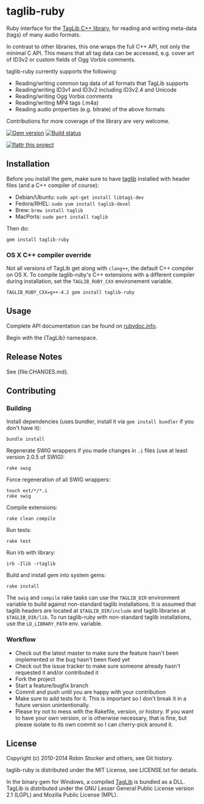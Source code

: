 taglib-ruby
===========

Ruby interface for the [TagLib C++ library][taglib], for reading and
writing meta-data (tags) of many audio formats.

In contrast to other libraries, this one wraps the full C++ API, not
only the minimal C API. This means that all tag data can be accessed,
e.g. cover art of ID3v2 or custom fields of Ogg Vorbis comments.

taglib-ruby currently supports the following:

* Reading/writing common tag data of all formats that TagLib supports
* Reading/writing ID3v1 and ID3v2 including ID3v2.4 and Unicode
* Reading/writing Ogg Vorbis comments
* Reading/writing MP4 tags (.m4a)
* Reading audio properties (e.g. bitrate) of the above formats

Contributions for more coverage of the library are very welcome.

[![Gem version][gem-img]][gem-link]
[![Build status][travis-img]][travis-link]

[![flattr this project][flattr-img]][flattr-link]

Installation
------------

Before you install the gem, make sure to have [taglib][taglib] installed
with header files (and a C++ compiler of course):

* Debian/Ubuntu: `sudo apt-get install libtag1-dev`
* Fedora/RHEL: `sudo yum install taglib-devel`
* Brew: `brew install taglib`
* MacPorts: `sudo port install taglib`

Then do:

    gem install taglib-ruby

### OS X C++ compiler override

Not all versions of TagLib get along with `clang++`, the default C++ compiler
on OS X. To compile taglib-ruby's C++ extensions with a different compiler
during installation, set the `TAGLIB_RUBY_CXX` environement variable.

    TAGLIB_RUBY_CXX=g++-4.2 gem install taglib-ruby

Usage
-----

Complete API documentation can be found on
[rubydoc.info](http://rubydoc.info/gems/taglib-ruby/frames).

Begin with the {TagLib} namespace.

Release Notes
-------------

See {file:CHANGES.md}.

Contributing
------------

### Building

Install dependencies (uses bundler, install it via `gem install bundler`
if you don't have it):

    bundle install

Regenerate SWIG wrappers if you made changes in `.i` files (use at least
version 2.0.5 of SWIG):

    rake swig

Force regeneration of all SWIG wrappers:

    touch ext/*/*.i
    rake swig

Compile extensions:

    rake clean compile

Run tests:

    rake test

Run irb with library:

    irb -Ilib -rtaglib

Build and install gem into system gems:

    rake install

The `swig` and `compile` rake tasks can use the `TAGLIB_DIR` environment
variable to build against non-standard taglib installations. It is assumed
that taglib headers are located at `$TAGLIB_DIR/include` and taglib libraries
at `$TAGLIB_DIR/lib`. To run taglib-ruby with non-standard taglib
installations, use the `LD_LIBRARY_PATH` env. variable.

### Workflow

* Check out the latest master to make sure the feature hasn't been
  implemented or the bug hasn't been fixed yet
* Check out the issue tracker to make sure someone already hasn't
  requested it and/or contributed it
* Fork the project
* Start a feature/bugfix branch
* Commit and push until you are happy with your contribution
* Make sure to add tests for it. This is important so I don't break it
  in a future version unintentionally.
* Please try not to mess with the Rakefile, version, or history. If you
  want to have your own version, or is otherwise necessary, that is
  fine, but please isolate to its own commit so I can cherry-pick around
  it.

License
-------

Copyright (c) 2010-2014 Robin Stocker and others, see Git history.

taglib-ruby is distributed under the MIT License,
see LICENSE.txt for details.

In the binary gem for Windows, a compiled [TagLib][taglib] is bundled as
a DLL. TagLib is distributed under the GNU Lesser General Public License
version 2.1 (LGPL) and Mozilla Public License (MPL).

[taglib]: http://taglib.github.io/
[gem-img]: https://badge.fury.io/rb/taglib-ruby.svg
[gem-link]: https://rubygems.org/gems/taglib-ruby
[travis-img]: https://api.travis-ci.org/robinst/taglib-ruby.png
[travis-link]: https://travis-ci.org/robinst/taglib-ruby
[flattr-img]: https://api.flattr.com/button/flattr-badge-large.png
[flattr-link]: https://flattr.com/submit/auto?user_id=robinst&url=https://github.com/robinst/taglib-ruby&title=taglib-ruby&tags=github&category=software
